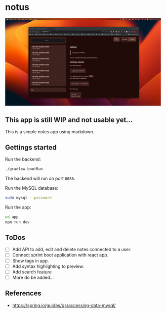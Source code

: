 # notus

![notus app preview](./notus-screenshot.png)

## This app is still WIP and not usable yet…

This is a simple notes app using markdown.

## Gettings started

Run the backend:

```sh
./gradlew bootRun
```

The backend will run on port `8080`.

Run the MySQL database:

```sh
sudo mysql --password
```

Run the app:

```sh
cd app
npm run dev
```

## ToDos

- [ ] Add API to add, edit and delete notes connected to a user.
- [ ] Connect sprint boot application with react app.
- [ ] Show tags in app.
- [ ] Add syntax highlighting to preview.
- [ ] Add search feature
- [ ] More do be added…

## References

- <https://spring.io/guides/gs/accessing-data-mysql/>
